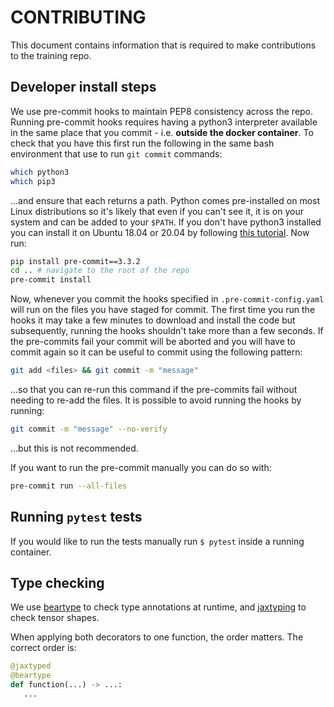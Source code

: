 # CONTRIBUTING

This document contains information that is required to make contributions to the training repo.

## Developer install steps <a name="dev_install"></a>

We use pre-commit hooks to maintain PEP8 consistency across the repo.
Running pre-commit hooks requires having a python3 interpreter available in the same place that you commit - i.e. **outside the docker container**. To check that you have this first run the following in the same bash environment that use to run `git commit` commands:

```bash
which python3
which pip3
```

...and ensure that each returns a path. Python comes pre-installed on most Linux distributions so it's likely that even if you can't see it, it is on your system and can be added to your `$PATH`. If you don't have python3 installed you can install it on Ubuntu 18.04 or 20.04 by following [this tutorial](https://phoenixnap.com/kb/how-to-install-python-3-ubuntu). Now run:

```bash
pip install pre-commit==3.3.2
cd .. # navigate to the root of the repo
pre-commit install
```

Now, whenever you commit the hooks specified in `.pre-commit-config.yaml` will run on the files you have staged for commit.
The first time you run the hooks it may take a few minutes to download and install the code but subsequently, running the hooks shouldn't take more than a few seconds. If the pre-commits fail your commit will be aborted and you will have to commit again so it can be useful to commit using the following pattern:

```bash
git add <files> && git commit -m "message"
```

...so that you can re-run this command if the pre-commits fail without needing to re-add the files. It is possible to avoid running the hooks by running:

```bash
git commit -m "message" --no-verify
```

...but this is not recommended.

If you want to run the pre-commit manually you can do so with:

```bash
pre-commit run --all-files
```

## Running `pytest` tests <a name="pytest"></a>

If you would like to run the tests manually run `$ pytest` inside a running container.

## Type checking
We use [beartype](https://beartype.readthedocs.io/en/latest/) to check type annotations at runtime, and [jaxtyping](https://docs.kidger.site/jaxtyping/) to check tensor shapes.

When applying both decorators to one function, the order matters. The correct order is:
```python
@jaxtyped
@beartype
def function(...) -> ...:
   ...
```
